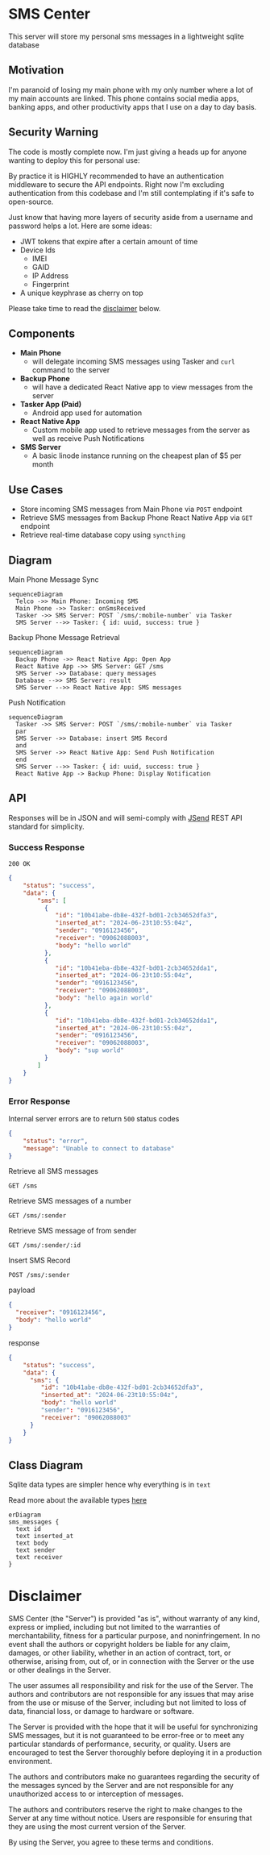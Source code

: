 # SMS Center

This server will store my personal sms messages in a lightweight sqlite database

## Motivation
I'm paranoid of losing my main phone with my only number where a lot of my main accounts are linked. This phone contains social media apps, banking apps, and other productivity apps that I use on a day to day basis.

## Security Warning
The code is mostly complete now. I'm just giving a heads up for anyone wanting to deploy this for personal use:

By practice it is HIGHLY recommended to have an authentication middleware to secure the API endpoints.
Right now I'm excluding authentication from this codebase and I'm still contemplating if it's safe to open-source.

Just know that having more layers of security aside from a username and password helps a lot. Here are some ideas:
- JWT tokens that expire after a certain amount of time
- Device Ids
  - IMEI
  - GAID
  - IP Address
  - Fingerprint
- A unique keyphrase as cherry on top

Please take time to read the [disclaimer](#disclaimer) below.

## Components
- **Main Phone**
  - will delegate incoming SMS messages using Tasker and `curl` command to the server
- **Backup Phone**
  - will have a dedicated React Native app to view messages from the server
- **Tasker App (Paid)**
  - Android app used for automation
- **React Native App**
  - Custom mobile app used to retrieve messages from the server as well as receive Push Notifications
- **SMS Server**
  - A basic linode instance running on the cheapest plan of $5 per month

## Use Cases
- Store incoming SMS messages from Main Phone via `POST` endpoint
- Retrieve SMS messages from Backup Phone React Native App via `GET` endpoint
- Retrieve real-time database copy using `syncthing`

## Diagram

Main Phone Message Sync
```mermaid
sequenceDiagram
  Telco ->> Main Phone: Incoming SMS
  Main Phone ->> Tasker: onSmsReceived
  Tasker ->> SMS Server: POST `/sms/:mobile-number` via Tasker
  SMS Server -->> Tasker: { id: uuid, success: true }
```

Backup Phone Message Retrieval
```mermaid
sequenceDiagram
  Backup Phone ->> React Native App: Open App
  React Native App ->> SMS Server: GET /sms
  SMS Server ->> Database: query messages 
  Database -->> SMS Server: result
  SMS Server -->> React Native App: SMS messages
```

Push Notification
```mermaid
sequenceDiagram
  Tasker ->> SMS Server: POST `/sms/:mobile-number` via Tasker
  par
  SMS Server ->> Database: insert SMS Record
  and
  SMS Server ->> React Native App: Send Push Notification
  end
  SMS Server -->> Tasker: { id: uuid, success: true }
  React Native App -> Backup Phone: Display Notification
```

## API

Responses will be in JSON and will semi-comply with [JSend](https://github.com/omniti-labs/jsend) REST API standard for simplicity.

### Success Response

`200 OK`

```json
{
    "status": "success",
    "data": {
        "sms": [
          {
             "id": "10b41abe-db8e-432f-bd01-2cb34652dfa3",
             "inserted_at": "2024-06-23t10:55:04z",
             "sender": "0916123456",
             "receiver": "09062088003",
             "body": "hello world"
          },
          {
             "id": "10b41eba-db8e-432f-bd01-2cb34652dda1",
             "inserted_at": "2024-06-23t10:55:04z",
             "sender": "0916123456",
             "receiver": "09062088003",
             "body": "hello again world"
          },
          {
             "id": "10b41eba-db8e-432f-bd01-2cb34652dda1",
             "inserted_at": "2024-06-23t10:55:04z",
             "sender": "0916123456",
             "receiver": "09062088003",
             "body": "sup world"
          }
        ]
    }
}

```
### Error Response

Internal server errors are to return `500` status codes

```json
{
    "status": "error",
    "message": "Unable to connect to database"
}
```

Retrieve all SMS messages
```
GET /sms
```

Retrieve SMS messages of a number
```
GET /sms/:sender
```

Retrieve SMS message of from sender
```
GET /sms/:sender/:id
```

Insert SMS Record
```
POST /sms/:sender
```

payload

```json
{
  "receiver": "0916123456",
  "body": "hello world"
}
```

response
```json
{
    "status": "success",
    "data": {
      "sms": {
         "id": "10b41abe-db8e-432f-bd01-2cb34652dfa3",
         "inserted_at": "2024-06-23t10:55:04z",
         "body": "hello world"
         "sender": "0916123456",
         "receiver": "09062088003"
      }
    }
}
```

## Class Diagram

Sqlite data types are simpler hence why everything is in `text`

Read more about the available types [here](https://www.sqlite.org/datatype3.html)

```mermaid
erDiagram
sms_messages {
  text id
  text inserted_at
  text body
  text sender
  text receiver
}
```

# Disclaimer
SMS Center (the "Server") is provided "as is", without warranty of any kind, express or implied, including but not limited to the warranties of merchantability, fitness for a particular purpose, and noninfringement. In no event shall the authors or copyright holders be liable for any claim, damages, or other liability, whether in an action of contract, tort, or otherwise, arising from, out of, or in connection with the Server or the use or other dealings in the Server.

The user assumes all responsibility and risk for the use of the Server. The authors and contributors are not responsible for any issues that may arise from the use or misuse of the Server, including but not limited to loss of data, financial loss, or damage to hardware or software.

The Server is provided with the hope that it will be useful for synchronizing SMS messages, but it is not guaranteed to be error-free or to meet any particular standards of performance, security, or quality. Users are encouraged to test the Server thoroughly before deploying it in a production environment.

The authors and contributors make no guarantees regarding the security of the messages synced by the Server and are not responsible for any unauthorized access to or interception of messages.

The authors and contributors reserve the right to make changes to the Server at any time without notice. Users are responsible for ensuring that they are using the most current version of the Server.

By using the Server, you agree to these terms and conditions.
